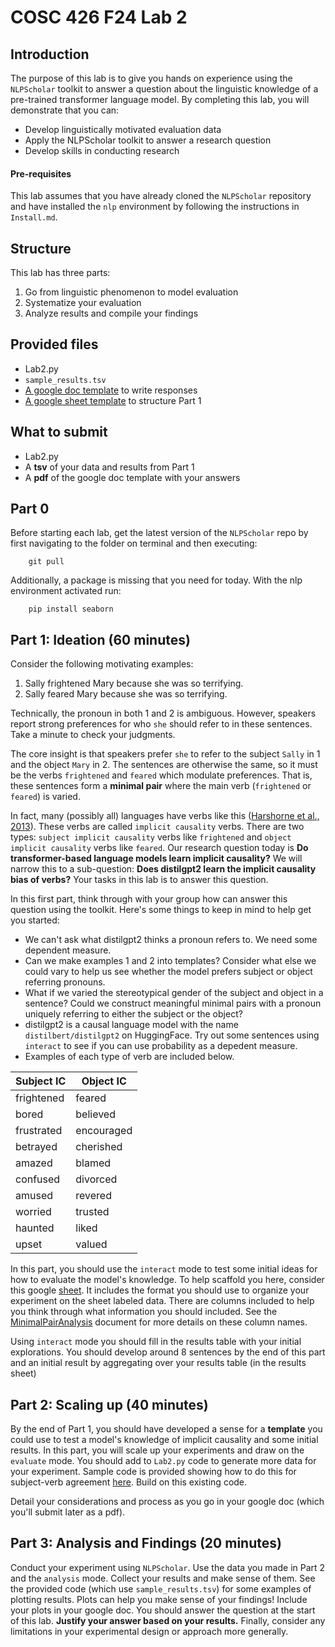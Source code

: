 # COSC 426 F24 Lab 2

## Introduction

The purpose of this lab is to give you hands on experience using the
`NLPScholar` toolkit to answer a question about the linguistic knowledge of a
pre-trained transformer language model. By completing this lab, you will
demonstrate that you can: 

- Develop linguistically motivated evaluation data 
- Apply the NLPScholar toolkit to answer a research question 
- Develop skills in conducting research 

#### Pre-requisites

This lab assumes that you have already cloned the `NLPScholar` repository and
have installed the `nlp` environment by following the instructions in
`Install.md`. 

## Structure

This lab has three parts: 

1. Go from linguistic phenomenon to model evaluation 
2. Systematize your evaluation 
3. Analyze results and compile your findings

## Provided files

-  Lab2.py
- `sample_results.tsv`
- [A google doc
  template](https://docs.google.com/document/d/1kBff1UjvVXto0X-gH4Icb3MbB9zhND0PRCj-c1nz6m4/edit?usp=sharing)
    to write responses
- [A google sheet template](https://docs.google.com/spreadsheets/d/1s_1Fr44kCERzN-c5hK0KnaD8wkTWdPn7Bm0HF03LDuA/edit?usp=sharing)
    to structure Part 1

## What to submit
- Lab2.py
- A **tsv** of your data and results from Part 1
- A **pdf** of the google doc template with your answers

## Part 0

Before starting each lab, get the latest version of the `NLPScholar` repo by
first navigating to the folder on terminal and then executing: 

        git pull

Additionally, a package is missing that you need for today. With the nlp
environment activated run: 

        pip install seaborn

## Part 1: Ideation (60 minutes)

Consider the following motivating examples: 

1. Sally frightened Mary because she was so terrifying. 
2. Sally feared Mary because she was so terrifying. 

Technically, the pronoun in both 1 and 2 is ambiguous. However, speakers report
strong preferences for who `she` should refer to in these sentences. Take a
minute to check your judgments. 

The core insight is that speakers prefer `she` to refer to the subject `Sally`
in 1 and the object `Mary` in 2. The sentences are otherwise the same, so it
must be the verbs `frightened` and `feared` which modulate preferences. That is,
these sentences form a **minimal pair** where the main verb (`frightened` or
`feared`) is varied. 

In fact, many (possibly all) languages have verbs like this ([Harshorne et al.,
2013](https://doi.org/10.1027/1618-3169/a000187)). These verbs are called
`implicit causality` verbs. There are two types: `subject implicit causality`
verbs like `frightened` and `object implicit causality` verbs like `feared`.
Our research question today is **Do transformer-based language models learn
implicit causality?** We will narrow this to a sub-question: **Does distilgpt2
learn the implicit causality bias of verbs?** Your tasks in this lab is to
answer this question. 

In this first part, think through with your group how can answer this question
using the toolkit. Here's some things to keep in mind to help get you started: 

- We can't ask what distilgpt2 thinks a pronoun refers to. We need some
  dependent measure. 
- Can we make examples 1 and 2 into templates? Consider what else we could vary
  to help us see whether the model prefers subject or object referring pronouns.  
- What if we varied the stereotypical gender of the subject and object in a
    sentence? Could we construct meaningful minimal pairs with a pronoun
    uniquely referring to either the subject or the object?  
- distilgpt2 is a causal language model with the name `distilbert/distilgpt2` on
    HuggingFace. Try out some sentences using `interact` to see if you can use
    probability as a depedent measure. 
- Examples of each type of verb are included below. 

| Subject IC | Object IC | 
| ---------  | --------  | 
| frightened | feared |
| bored      | believed  | 
| frustrated | encouraged | 
| betrayed   | cherished | 
| amazed     | blamed   | 
| confused   | divorced | 
| amused     | revered  | 
| worried    | trusted | 
| haunted    | liked  | 
| upset      | valued | 


In this part, you should use the `interact` mode to test some initial ideas for
how to evaluate the model's knowledge. To help scaffold you here, consider this
google
[sheet](https://docs.google.com/spreadsheets/d/1s_1Fr44kCERzN-c5hK0KnaD8wkTWdPn7Bm0HF03LDuA/edit?usp=sharing).
It includes the format you should use to organize your experiment on the sheet
labeled data. There are columns included to help you think through what
information you should included. See the
[MinimalPairAnalysis](https://github.com/forrestdavis/NLPScholar/blob/main/src/analysis/MinimalPairAnalysis.md)
document for more details on these column names. 

 Using `interact` mode you should fill in the results table with your initial
explorations. You should develop around 8 sentences by the end of this part and
an initial result by aggregating over your results table (in the results sheet)

## Part 2: Scaling up (40 minutes)

By the end of Part 1, you should have developed a sense for a **template** you
could use to test a model's knowledge of implicit causality and some initial
results. In this part, you will scale up your experiments and draw on the
`evaluate` mode. You should add to `Lab2.py` code to generate more data for your
experiment. Sample code is provided showing how to do this for subject-verb
agreement
[here](https://github.com/forrestdavis/NLPScholar/blob/main/src/analysis/analysis_util/create_mp_stims.py).
Build on this existing code. 

Detail your considerations and process as you go in your google doc
(which you'll submit later as a pdf). 

## Part 3: Analysis and Findings (20 minutes)

Conduct your experiment using `NLPScholar`. Use the data you made in Part 2 and
the `analysis` mode.  Collect your results and make sense of them. See the
provided code (which use `sample_results.tsv`) for some examples of plotting
results. Plots can help you make sense of your findings! Include your plots in
your google doc. You should answer the question at the start of this lab.
**Justify your answer based on your results.** Finally, consider any limitations
in your experimental design or approach more generally. 

